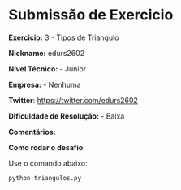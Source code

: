 # Submissão de Exercicio

**Exercicio:** 3 - Tipos de Triangulo

**Nickname:** edurs2602

**Nível Técnico:** - Junior

**Empresa:** - Nenhuma

**Twitter**: https://twitter.com/edurs2602

**Dificuldade de Resolução:** - Baixa

**Comentários:**

**Como rodar o desafio**:

Use o comando abaixo:

```bash
python triangulos.py
```
